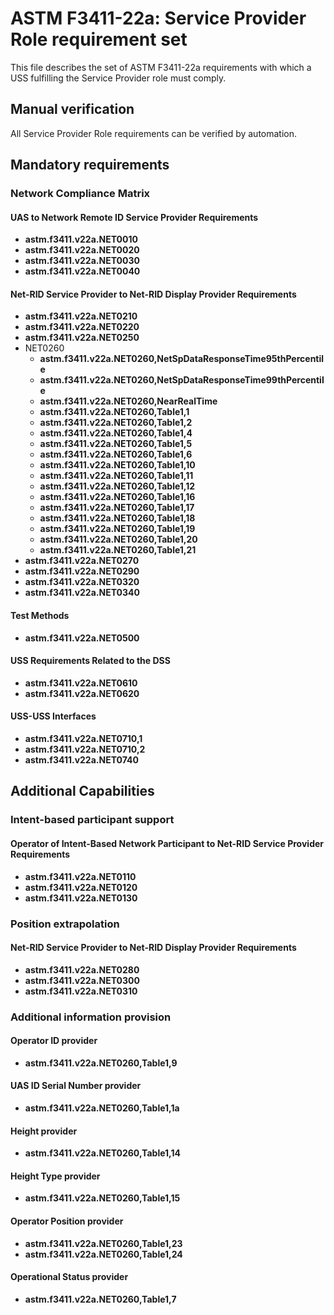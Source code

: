 # ASTM F3411-22a: Service Provider Role requirement set

This file describes the set of ASTM F3411-22a requirements with which a USS fulfilling the Service Provider role must comply.

## Manual verification

All Service Provider Role requirements can be verified by automation.

## Mandatory requirements

### Network Compliance Matrix

#### UAS to Network Remote ID Service Provider Requirements

* **astm.f3411.v22a.NET0010**
* **astm.f3411.v22a.NET0020**
* **astm.f3411.v22a.NET0030**
* **astm.f3411.v22a.NET0040**

#### Net-RID Service Provider to Net-RID Display Provider Requirements

* **astm.f3411.v22a.NET0210**
* **astm.f3411.v22a.NET0220**
* **astm.f3411.v22a.NET0250**
* NET0260
  * **astm.f3411.v22a.NET0260,NetSpDataResponseTime95thPercentile**
  * **astm.f3411.v22a.NET0260,NetSpDataResponseTime99thPercentile**
  * **astm.f3411.v22a.NET0260,NearRealTime**
  * **astm.f3411.v22a.NET0260,Table1,1**
  * **astm.f3411.v22a.NET0260,Table1,2**
  * **astm.f3411.v22a.NET0260,Table1,4**
  * **astm.f3411.v22a.NET0260,Table1,5**
  * **astm.f3411.v22a.NET0260,Table1,6**
  * **astm.f3411.v22a.NET0260,Table1,10**
  * **astm.f3411.v22a.NET0260,Table1,11**
  * **astm.f3411.v22a.NET0260,Table1,12**
  * **astm.f3411.v22a.NET0260,Table1,16**
  * **astm.f3411.v22a.NET0260,Table1,17**
  * **astm.f3411.v22a.NET0260,Table1,18**
  * **astm.f3411.v22a.NET0260,Table1,19**
  * **astm.f3411.v22a.NET0260,Table1,20**
  * **astm.f3411.v22a.NET0260,Table1,21**
* **astm.f3411.v22a.NET0270**
* **astm.f3411.v22a.NET0290**
* **astm.f3411.v22a.NET0320**
* **astm.f3411.v22a.NET0340**

#### Test Methods

* **astm.f3411.v22a.NET0500**

#### USS Requirements Related to the DSS

* **astm.f3411.v22a.NET0610**
* **astm.f3411.v22a.NET0620**

#### USS-USS Interfaces

* **astm.f3411.v22a.NET0710,1**
* **astm.f3411.v22a.NET0710,2**
* **astm.f3411.v22a.NET0740**

## Additional Capabilities

### Intent-based participant support

#### Operator of Intent-Based Network Participant to Net-RID Service Provider Requirements

* **astm.f3411.v22a.NET0110**
* **astm.f3411.v22a.NET0120**
* **astm.f3411.v22a.NET0130**

### Position extrapolation

#### Net-RID Service Provider to Net-RID Display Provider Requirements

* **astm.f3411.v22a.NET0280**
* **astm.f3411.v22a.NET0300**
* **astm.f3411.v22a.NET0310**

### Additional information provision

#### Operator ID provider

* **astm.f3411.v22a.NET0260,Table1,9**

#### UAS ID Serial Number provider

* **astm.f3411.v22a.NET0260,Table1,1a**

#### Height provider

* **astm.f3411.v22a.NET0260,Table1,14**

#### Height Type provider

* **astm.f3411.v22a.NET0260,Table1,15**

#### Operator Position provider

* **astm.f3411.v22a.NET0260,Table1,23**
* **astm.f3411.v22a.NET0260,Table1,24**

#### Operational Status provider

* **astm.f3411.v22a.NET0260,Table1,7**
